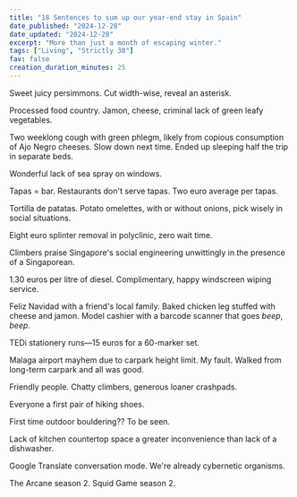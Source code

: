 ```yaml
---
title: "18 Sentences to sum up our year-end stay in Spain"
date_published: "2024-12-28"
date_updated: "2024-12-28"
excerpt: "More than just a month of escaping winter."
tags: ["Living", "Strictly 30"]
fav: false
creation_duration_minutes: 25
---
```


Sweet juicy persimmons. Cut width-wise, reveal an asterisk.

Processed food country. Jamon, cheese, criminal lack of green leafy vegetables.

Two weeklong cough with green phlegm, likely from copious consumption of Ajo Negro cheeses. Slow down next time. Ended up sleeping half the trip in separate beds.

Wonderful lack of sea spray on windows.

Tapas = bar. Restaurants don't serve tapas. Two euro average per tapas.

Tortilla de patatas. Potato omelettes, with or without onions, pick wisely in social situations.

Eight euro splinter removal in polyclinic, zero wait time.

Climbers praise Singapore's social engineering unwittingly in the presence of a Singaporean.

1.30 euros per litre of diesel. Complimentary, happy windscreen wiping service.

Feliz Navidad with a friend's local family. Baked chicken leg stuffed with cheese and jamon. Model cashier with a barcode scanner that goes _beep_, _beep_.

TEDi stationery runs—15 euros for a 60-marker set.

Malaga airport mayhem due to carpark height limit. My fault. Walked from long-term carpark and all was good.

Friendly people. Chatty climbers, generous loaner crashpads.

Everyone a first pair of hiking shoes.

First time outdoor bouldering?? To be seen.

Lack of kitchen countertop space a greater inconvenience than lack of a dishwasher.

Google Translate conversation mode. We're already cybernetic organisms.

The Arcane season 2. Squid Game season 2.
